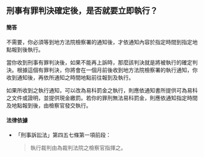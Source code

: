 ## 刑事有罪判決確定後，是否就要立即執行？

#### 簡答

不需要，你必須等到地方法院檢察署的通知後，才依通知內容於指定時間到指定地點報到後執行。

當你收到刑事有罪判決後，如果不能再上訴時，那麼該判決就是將被執行的確定判決。根據這個有罪判決，你將會在一個月前後收到地方法院檢察署的執行通知，你收到通知後，再依所通知之時間地點前往報到及執行。

如果所收到之執行通知，可以改為易科罰金之執行，則應依通知書所提供可為易科之文件或證明，並提供現金繳罰。若你的罪刑無法易科罰金，則應依通知指定時間及地點報到後，由檢察官發交執行。

#### 法律依據

* 「刑事訴訟法」第四五七條第一項前段：

   > 執行裁判由為裁判法院之檢察官指揮之。

